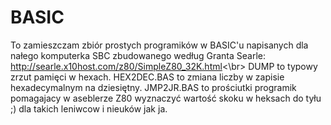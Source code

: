 # BASIC
To zamieszczam zbiór prostych programików w BASIC'u napisanych dla nałego komputerka SBC zbudowanego według Granta Searle: http://searle.x10host.com/z80/SimpleZ80_32K.html<\br>
DUMP to typowy zrzut pamięci w hexach.
HEX2DEC.BAS to zmiana liczby w zapisie hexadecymalnym na dziesiętny.
JMP2JR.BAS to prościutki programik pomagajacy w aseblerze Z80 wyznaczyć wartość skoku w heksach do tyłu ;) 
dla takich leniwcow i nieuków jak ja.
